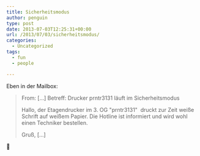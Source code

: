 ```yaml
---
title: Sicherheitsmodus
author: penguin
type: post
date: 2013-07-03T12:25:31+00:00
url: /2013/07/03/sicherheitsmodus/
categories:
  - Uncategorized
tags:
  - fun
  - people

---
```

Eben in der Mailbox:

> From: [...]
> Betreff: Drucker prntr3131 läuft im Sicherheitsmodus
>
> Hallo,
> der Etagendrucker im 3. OG "prntr3131"  druckt zur Zeit weiße Schrift auf weißem Papier.
> Die Hotline ist informiert und wird wohl einen Techniker bestellen.
>
> Gruß,
> [...]

🙂